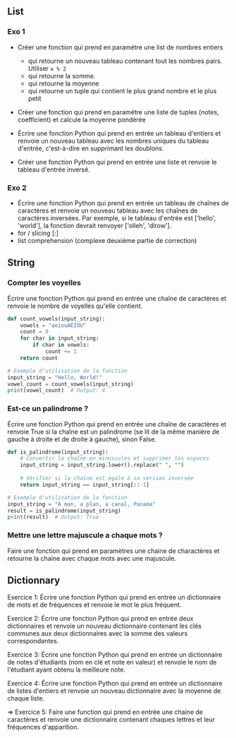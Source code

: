 ## List

### Exo 1

- Créer une fonction qui prend en paramétre une list de nombres entiers  
  - qui retourne un nouveau tableau contenant tout les nombres pairs. Utiliser `x % 2` 
  - qui retourne la somme.
  - qui retourne la moyenne
  - qui retourne un tuple qui contient le plus grand nombre et le plus petit

- Créer une fonction qui prend en paramétre une liste de tuples (notes, coefficient) et calcule la moyenne pondérée 

- Écrire une fonction Python qui prend en entrée un tableau d'entiers et renvoie un nouveau tableau avec les nombres uniques du tableau d'entrée, c'est-à-dire en supprimant les doublons.

- Créer une fonction Python qui prend en entrée une liste et renvoie le tableau d'entrée inversé.


### Exo 2


- Écrire une fonction Python qui prend en entrée un tableau de chaînes de caractères et renvoie un nouveau tableau avec les chaînes de caractères inversées. Par exemple, si le tableau d'entrée est ['hello', 'world'], la fonction devrait renvoyer ['olleh', 'dlrow']. 
 - for / slicing [:]
 - list comprehension (complexe deuxième partie de correction)



## String

### Compter les voyelles

Écrire une fonction Python qui prend en entrée une chaîne de caractères et renvoie le nombre de voyelles qu'elle contient.

```python
def count_vowels(input_string):
    vowels = "aeiouAEIOU"
    count = 0
    for char in input_string:
        if char in vowels:
            count += 1
    return count

# Exemple d'utilisation de la fonction
input_string = "Hello, World!"
vowel_count = count_vowels(input_string)
print(vowel_count)  # Output: 4
```

### Est-ce un palindrome ? 

Écrire une fonction Python qui prend en entrée une chaîne de caractères et renvoie True si la chaîne est un palindrome (se lit de la même manière de gauche à droite et de droite à gauche), sinon False.

```python 
def is_palindrome(input_string):
    # Convertir la chaîne en minuscules et supprimer les espaces
    input_string = input_string.lower().replace(" ", "")
    
    # Vérifier si la chaîne est égale à sa version inversée
    return input_string == input_string[::-1]

# Exemple d'utilisation de la fonction
input_string = "A man, a plan, a canal, Panama"
result = is_palindrome(input_string)
print(result)  # Output: True

```

### Mettre une lettre majuscule a chaque mots ?

Faire une fonction qui prend en paramètres une chaine de charactères et retourne la chaine avec chaque mots avec une majuscule.

## Dictionnary 

Exercice 1:
Écrire une fonction Python qui prend en entrée un dictionnaire de mots et de fréquences et renvoie le mot le plus fréquent.

Exercice 2:
Écrire une fonction Python qui prend en entrée deux dictionnaires et renvoie un nouveau dictionnaire contenant les clés communes aux deux dictionnaires avec la somme des valeurs correspondantes.

Exercice 3:
Écrire une fonction Python qui prend en entrée un dictionnaire de notes d'étudiants (nom en clé et note en valeur) et renvoie le nom de l'étudiant ayant obtenu la meilleure note.

Exercice 4:
Écrire une fonction Python qui prend en entrée un dictionnaire de listes d'entiers et renvoie un nouveau dictionnaire avec la moyenne de chaque liste.

=> Exercice 5: Faire une function qui prend en entrée une chaine de caractères et renvoie une dictionnaire contenant chaques lettres et leur fréquences d'apparition.   

